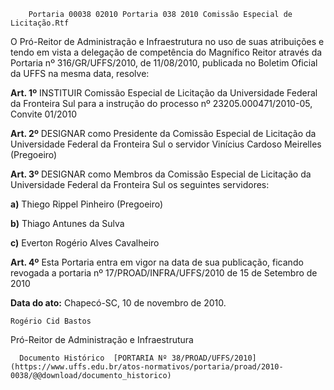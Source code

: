         Portaria 00038 02010 Portaria 038 2010 Comissão Especial de Licitação.Rtf  

O Pró-Reitor de Administração e Infraestrutura no uso de suas atribuições e tendo em vista a delegação de competência do Magnífico Reitor através da Portaria nº 316/GR/UFFS/2010, de 11/08/2010, publicada no Boletim Oficial da UFFS na mesma data, resolve:

 **Art. 1º** INSTITUIR Comissão Especial de Licitação da Universidade Federal da Fronteira Sul para a instrução do processo nº 23205.000471/2010-05, Convite 01/2010

 **Art. 2º** DESIGNAR como Presidente da Comissão Especial de Licitação da Universidade Federal da Fronteira Sul o servidor Vinícius Cardoso Meirelles (Pregoeiro)

 **Art. 3º** DESIGNAR como Membros da Comissão Especial de Licitação da Universidade Federal da Fronteira Sul os seguintes servidores:

 **a)** Thiego Rippel Pinheiro (Pregoeiro)

 **b)** Thiago Antunes da Sulva

 **c)** Everton Rogério Alves Cavalheiro

 **Art. 4º** Esta Portaria entra em vigor na data de sua publicação, ficando revogada a portaria nº 17/PROAD/INFRA/UFFS/2010 de 15 de Setembro de 2010

  

   **Data do ato:** Chapecó-SC, 10 de novembro de 2010.   
 

    Rogério Cid Bastos   
 Pró-Reitor de Administração e Infraestrutura 

      Documento Histórico  [PORTARIA Nº 38/PROAD/UFFS/2010](https://www.uffs.edu.br/atos-normativos/portaria/proad/2010-0038/@@download/documento_historico)     
      